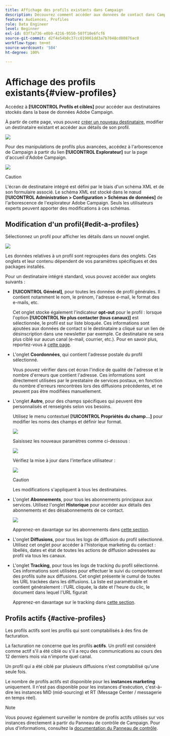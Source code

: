 ```yaml
---
title: Affichage des profils existants dans Campaign
description: Découvrez comment accéder aux données de contact dans Campaign
feature: Audiences, Profiles
role: Data Engineer
level: Beginner
exl-id: 03f7a736-e0b9-4216-9550-507f10e6fcf6
source-git-commit: d2f4e54b0c37cc019061dd3a7b7048cd80876ac0
workflow-type: tm+mt
source-wordcount: '584'
ht-degree: 100%

---
```


# Affichage des profils existants{#view-profiles}

Accédez à **[!UICONTROL Profils et cibles]** pour accéder aux destinataires stockés dans la base de données Adobe Campaign.

À partir de cette page, vous pouvez [créer un nouveau destinataire](create-profiles.md), modifier un destinataire existant et accéder aux détails de son profil.

![](assets/profiles-and-targets.png)

Pour des manipulations de profils plus avancées, accédez à l&#39;arborescence de Campaign à partir du lien **[!UICONTROL Explorateur]** sur la page d&#39;accueil d&#39;Adobe Campaign.

![](assets/recipients-in-explorer.png)


>[!CAUTION]
>
>L&#39;écran de destinataire intégré est défini par le biais d&#39;un schéma XML et de son formulaire associé. Le schéma XML est stocké dans le nœud **[!UICONTROL Administration > Configuration > Schémas de données]** de l&#39;arborescence de l&#39;explorateur Adobe Campaign. Seuls les utilisateurs experts peuvent apporter des modifications à ces schémas.

## Modification d&#39;un profil{#edit-a-profiles}

Sélectionnez un profil pour afficher les détails dans un nouvel onglet.

![](assets/edit-a-profile.png)

Les données relatives à un profil sont regroupées dans des onglets. Ces onglets et leur contenu dépendent de vos paramètres spécifiques et des packages installés.

Pour un destinataire intégré standard, vous pouvez accéder aux onglets suivants :

* **[!UICONTROL Général]**, pour toutes les données de profil générales. Il contient notamment le nom, le prénom, l&#39;adresse e-mail, le format des e-mails, etc.

   Cet onglet stocke également l&#39;indicateur **opt-out** pour le profil : lorsque l&#39;option **[!UICONTROL Ne plus contacter (tous canaux)]** est sélectionnée, le profil est sur liste bloquée. Ces informations sont ajoutées aux données de contact si le destinataire a cliqué sur un lien de désinscription dans une newsletter par exemple. Ce destinataire ne sera plus ciblé sur aucun canal (e-mail, courrier, etc.). Pour en savoir plus, reportez-vous à [cette page](../send/quarantines.md).

* L&#39;onglet **Coordonnées**, qui contient l&#39;adresse postale du profil sélectionné.

   Vous pouvez vérifier dans cet écran l&#39;indice de qualité de l&#39;adresse et le nombre d&#39;erreurs que contient l&#39;adresse. Ces informations sont directement utilisées par le prestataire de services postaux, en fonction du nombre d&#39;erreurs rencontrées lors des diffusions précédentes, et ne peuvent pas être modifiées manuellement.

* L&#39;onglet **Autre**, pour des champs spécifiques qui peuvent être personnalisés et renseignés selon vos besoins.

   Utilisez le menu contextuel **[!UICONTROL Propriétés du champ...]** pour modifier les noms des champs et définir leur format.

   ![](assets/other-tab-field-properties.png)

   Saisissez les nouveaux paramètres comme ci-dessous :

   ![](assets/change-field-properties.png)

   Vérifiez la mise à jour dans l&#39;interface utilisateur :

   ![](assets/other-tab-updated.png)


   >[!CAUTION]
   >Les modifications s&#39;appliquent à tous les destinataires.


* L&#39;onglet **Abonnements**, pour tous les abonnements principaux aux services. Utilisez l&#39;onglet **Historique** pour accéder aux détails des abonnements et des désabonnements de ce contact.

   ![](assets/subscription-tab.png)

   Apprenez-en davantage sur les abonnements dans [cette section](../start/subscriptions.md).

* L&#39;onglet **Diffusions**, pour tous les logs de diffusion du profil sélectionné. Utilisez cet onglet pour accéder à l&#39;historique marketing du contact : libellés, dates et état de toutes les actions de diffusion adressées au profil via tous les canaux.


* L&#39;onglet **Tracking**, pour tous les logs de tracking du profil sélectionné. Ces informations sont utilisées pour effectuer le suivi du comportement des profils suite aux diffusions. Cet onglet présente le cumul de toutes les URL trackées dans les diffusions. La liste est paramétrable et contient généralement : l&#39;URL cliquée, la date et l&#39;heure du clic, le document dans lequel l&#39;URL figurait

   Apprenez-en davantage sur le tracking dans [cette section](../start/tracking.md).


## Profils actifs {#active-profiles}

Les profils actifs sont les profils qui sont comptabilisés à des fins de facturation.

La facturation ne concerne que les profils **actifs**. Un profil est considéré comme actif s&#39;il a été ciblé ou s&#39;il a reçu des communications au cours des 12 derniers mois via n&#39;importe quel canal.

Un profil qui a été ciblé par plusieurs diffusions n&#39;est comptabilisé qu&#39;une seule fois.

Le nombre de profils actifs est disponible pour les **instances marketing** uniquement. Il n&#39;est pas disponible pour les instances d&#39;exécution, c&#39;est-à-dire les instances MID (mid-sourcing) et RT (Message Center / messagerie en temps réel).

>[!NOTE]
>
>Vous pouvez également surveiller le nombre de profils actifs utilisés sur vos instances directement à partir du Panneau de contrôle de Campaign. Pour plus d&#39;informations, consultez la [documentation du Panneau de contrôle](https://experienceleague.adobe.com/docs/control-panel/using/performance-monitoring/active-profiles-monitoring.html?lang=fr).
